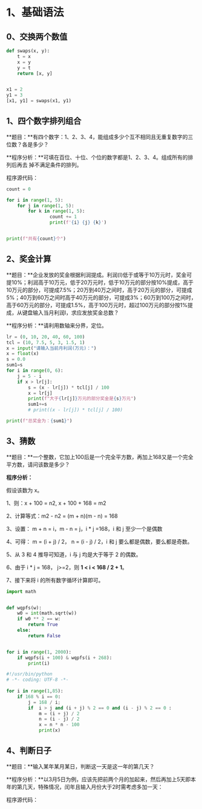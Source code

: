 # 1、基础语法

## 0、交换两个数值

``` python
def swaps(x, y):
    t = x
    x = y
    y = t
    return [x, y]


x1 = 2
y1 = 3
[x1, y1] = swaps(x1, y1)
```



## 1、四个数字排列组合

**题目：**有四个数字：1、2、3、4，能组成多少个互不相同且无重复数字的三位数？各是多少？

**程序分析：**可填在百位、十位、个位的数字都是1、2、3、4。组成所有的排列后再去 掉不满足条件的排列。

程序源代码：

~~~ python
count = 0

for i in range(1, 5):
    for j in range(1, 5):
        for k in range(1, 5):
                count += 1
                print(f'{i} {j} {k}')


print(f"共有{count}个")
~~~



## 2、奖金计算

**题目：**企业发放的奖金根据利润提成。利润(I)低于或等于10万元时，奖金可提10%；利润高于10万元，低于20万元时，低于10万元的部分按10%提成，高于10万元的部分，可提成7.5%；20万到40万之间时，高于20万元的部分，可提成5%；40万到60万之间时高于40万元的部分，可提成3%；60万到100万之间时，高于60万元的部分，可提成1.5%，高于100万元时，超过100万元的部分按1%提成，从键盘输入当月利润I，求应发放奖金总数？

**程序分析：**请利用数轴来分界，定位。

~~~ python
lr = (0, 10, 20, 40, 60, 100)
tcl = (10, 7.5, 5, 3, 1.5, 1)
x = input("请输入当前月利润(万元)：")
x = float(x)
s = 0.0
sum1=s
for i in range(0, 6):
    j = 5 - i
    if x > lr[j]:
        s = (x - lr[j]) * tcl[j] / 100
        x = lr[j]
        print(f"大于{lr[j]}万元的部分奖金是{s}万元")
        sum1+=s
        # print((x - lr[j]) * tcl[j] / 100)

print(f"总奖金为：{sum1}")
~~~



## 3、猜数

**题目：**一个整数，它加上100后是一个完全平方数，再加上168又是一个完全平方数，请问该数是多少？

**程序分析：**

假设该数为 x。

1、则：x + 100 = n2, x + 100 + 168 = m2

2、计算等式：m2 - n2 = (m + n)(m - n) = 168

3、设置： m + n = i，m - n = j，i * j =168，i 和 j 至少一个是偶数

4、可得： m = (i + j) / 2， n = (i - j) / 2，i 和 j 要么都是偶数，要么都是奇数。

5、从 3 和 4 推导可知道，i 与 j 均是大于等于 2 的偶数。

6、由于 i * j = 168， j>=2，则 **1 < i < 168 / 2 + 1**。

7、接下来将 i 的所有数字循环计算即可。

~~~ python
import math


def wqpfs(w):
    w0 = int(math.sqrt(w))
    if w0 ** 2 == w:
        return True
    else:
        return False


for i in range(1, 2000):
    if wqpfs(i + 100) & wqpfs(i + 268):
        print(i)
~~~



~~~ python
#!/usr/bin/python
# -*- coding: UTF-8 -*-
 
for i in range(1,85):
    if 168 % i == 0:
        j = 168 / i;
        if  i > j and (i + j) % 2 == 0 and (i - j) % 2 == 0 :
            m = (i + j) / 2
            n = (i - j) / 2
            x = n * n - 100
            print(x)
~~~



## 4、判断日子

**题目：**输入某年某月某日，判断这一天是这一年的第几天？

**程序分析：**以3月5日为例，应该先把前两个月的加起来，然后再加上5天即本年的第几天，特殊情况，闰年且输入月份大于2时需考虑多加一天：

程序源代码：

~~~ python
~~~

